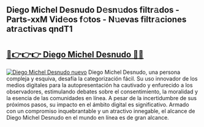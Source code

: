 ## Diego Michel Desnudo D𝚎sn𝚞dos filtr𝚊dos - Parts-xxM Vid𝚎os f𝚘tos - N𝚞evas filtr𝚊ciones atr𝚊ctivas qndT1

# <h2><a href="http://mb6zv5.tromn.icu/?c=Diego+Michel+Desnudo">🔗👉👉👉 Diego Michel Desnudo 🔗🔗</a></h2>

[![Diego Michel Desnudo nuevo](https://i.imgur.com/pEAQMta.gif)](http://mb6zv5.tromn.icu/?c=Diego+Michel+Desnudo)
Diego Michel Desnudo, una persona compleja y esquiva, desafía la categorización fácil. Su uso innovador de los medios digitales para la autopresentación ha cautivado y enfurecido a los observadores, estimulando debates sobre el consentimiento, la moralidad y la esencia de las comunidades en línea. A pesar de la incertidumbre de sus próximos pasos, su impacto en el ámbito digital es significativo. Armado con un compromiso inquebrantable y un atractivo innegable, el alcance de Diego Michel Desnudo en el mundo en línea es de gran alcance.
